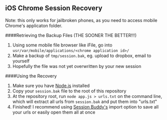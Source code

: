 iOS Chrome Session Recovery
---------------------------

Note: this only works for jailbroken phones, as you need to access mobile Chrome's applicaton folder.

####Retrieving the Backup Files (THE SOONER THE BETTER!!!)

 1. Using some mobile file browser like iFile, go into
    `usr/var/mobile/applications/<chrome application id>/`
 2. Make a backup of `tmp/session.bak`, eg. upload to dropbox, email to yourself
 3. Hopefully the file was not yet overwritten by your new session

####Using the Recovery

 1. Make sure you have [Node.js](http://nodejs.org/) installed
 2. Copy your `session.bak` file to the root of this repository
 3. At the repository root, run `node app.js > urls.txt` on the command line, which will extract all urls from `session.bak` and put them into "urls.txt"
 5. Finished! I recommend using [Session Buddy's](https://chrome.google.com/webstore/detail/session-buddy/edacconmaakjimmfgnblocblbcdcpbko?hl=en) import option to save all your urls or easily open them all at once

